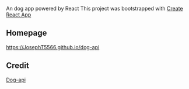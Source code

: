 An dog app powered by React
This project was bootstrapped with [Create React App](https://github.com/facebook/create-react-app)

## Homepage

https://JosephT5566.github.io/dog-api

## Credit

[Dog-api](https://dog.ceo/dog-api/documentation/breed)
